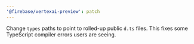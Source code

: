 ```yaml
---
'@firebase/vertexai-preview': patch
---
```


Change `types` paths to point to rolled-up public `d.ts` files. This fixes some TypeScript compiler errors users are seeing.
